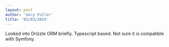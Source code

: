 ```yaml
---
layout: post
author: 'Gary Fuller'
title: '05/03/2024'
---
```


Looked into Drizzle ORM briefly. Typescript based. Not sure it is compatible with Symfony.
